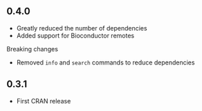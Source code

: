 ## 0.4.0

- Greatly reduced the number of dependencies
- Added support for Bioconductor remotes

Breaking changes

- Removed `info` and `search` commands to reduce dependencies

## 0.3.1

- First CRAN release
